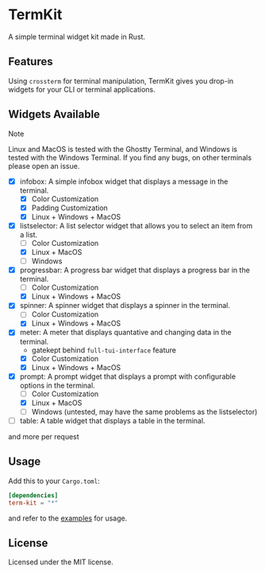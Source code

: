 # TermKit

A simple terminal widget kit made in Rust.

## Features

Using `crossterm` for terminal manipulation, TermKit gives you drop-in widgets for your CLI or terminal applications.

## Widgets Available

> [!NOTE]
> Linux and MacOS is tested with the Ghostty Terminal, and Windows is tested with the Windows Terminal. If you find any
> bugs, on other terminals please open an issue.

- [x] infobox: A simple infobox widget that displays a message in the terminal.
    - [x] Color Customization
    - [x] Padding Customization
    - [x] Linux + Windows + MacOS
- [x] listselector: A list selector widget that allows you to select an item from a list.
    - [ ] Color Customization
    - [x] Linux + MacOS
    - [ ] Windows
- [x] progressbar: A progress bar widget that displays a progress bar in the terminal.
    - [ ] Color Customization
    - [x] Linux + Windows + MacOS
- [x] spinner: A spinner widget that displays a spinner in the terminal.
    - [ ] Color Customization
    - [x] Linux + Windows + MacOS
- [x] meter: A meter that displays quantative and changing data in the terminal.
    - gatekept behind `full-tui-interface` feature
    - [x] Color Customization
    - [x] Linux + Windows + MacOS
- [x] prompt: A prompt widget that displays a prompt with configurable options in the terminal.
    - [ ] Color Customization
    - [x] Linux + MacOS
    - [ ] Windows (untested, may have the same problems as the listselector)
- [ ] table: A table widget that displays a table in the terminal.

and more per request

## Usage

Add this to your `Cargo.toml`:

```toml
[dependencies]
term-kit = "*"
```

and refer to the [examples](examples) for usage.

## License

Licensed under the MIT license.
